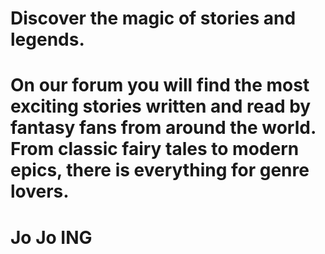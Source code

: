 # Discover the magic of stories and legends.
# On our forum you will find the most exciting stories written and read by fantasy fans from around the world. From classic fairy tales to modern epics, there is everything for genre lovers.
# Jo Jo ING
